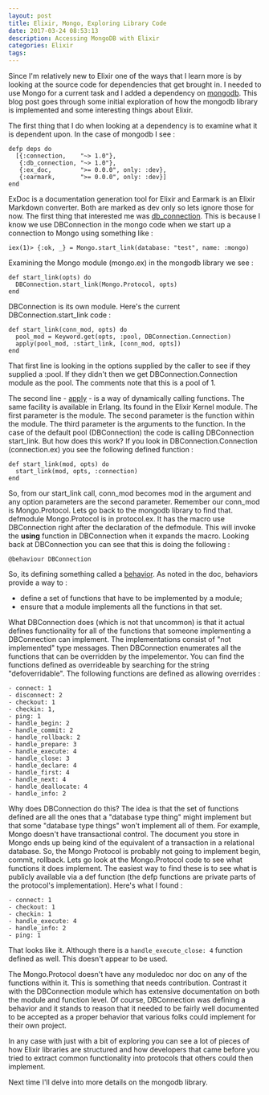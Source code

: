 ```yaml
---
layout: post
title: Elixir, Mongo, Exploring Library Code
date: 2017-03-24 08:53:13
description: Accessing MongoDB with Elixir
categories: Elixir
tags:
---
```


Since I'm relatively new to Elixir one of the ways that I learn more is by looking
at the source code for dependencies that get brought in. I needed to use Mongo for
a current task and I added a dependency on [mongodb](https://hex.pm/packages/mongodb).
This blog post goes through some initial exploration of how the mongodb library is
implemented and some interesting things about Elixir.

The first thing that I do when looking at a dependency is to examine what it is
dependent upon. In the case of mongodb I see :

```
defp deps do
  [{:connection,    "~> 1.0"},
   {:db_connection, "~> 1.0"},
   {:ex_doc,        ">= 0.0.0", only: :dev},
   {:earmark,       ">= 0.0.0", only: :dev}]
end
```

ExDoc is a documentation generation tool for Elixir and Earmark is an Elixir Markdown
converter. Both are marked as dev only so lets ignore those for now. The first thing
that interested me was [db_connection](https://hex.pm/packages/db_connection).
This is because I know we use DBConnection in the
mongo code when we start up a connection to Mongo using something like :

```
iex(1)> {:ok, _} = Mongo.start_link(database: "test", name: :mongo)
```

Examining the Mongo module (mongo.ex) in the mongodb library we see :

```
def start_link(opts) do
  DBConnection.start_link(Mongo.Protocol, opts)
end
```

DBConnection is its own module. Here's the current DBConnection.start_link code :

```
def start_link(conn_mod, opts) do
  pool_mod = Keyword.get(opts, :pool, DBConnection.Connection)
  apply(pool_mod, :start_link, [conn_mod, opts])
end
```

That first line is looking in the options supplied by the caller to see if they
supplied a :pool. If they didn't then we get DBConnection.Connection module
as the pool. The comments note that this is a pool of 1.

The second line - [apply](https://hexdocs.pm/elixir/Kernel.html#apply/2) - is a way of
dynamically calling functions. The same facility is available in Erlang. Its found
in the Elixir Kernel module. The first parameter is the module. The second parameter is
the function within the module. The third parameter is the arguments to the function.
In the case of the default pool (DBConnection) the code is calling DBConnection start_link.
But how does this work? If you look in DBConnection.Connection (connection.ex) you
see the following defined function :

```
def start_link(mod, opts) do
  start_link(mod, opts, :connection)
end
```

So, from our start_link call, conn_mod becomes mod in the argument and any option parameters
are the second parameter. Remember our conn_mod is Mongo.Protocol. Lets go back to the
mongodb library to find that. defmodule Mongo.Protocol is in protocol.ex. It has the macro
use DBConnection right after the declaration of the defmodule. This will invoke the **using**
function in DBConnection when it expands the macro. Looking back at DBConnection you can
see that this is doing the following :

```
@behaviour DBConnection
```

So, its defining something called a [behavior](https://hexdocs.pm/elixir/1.4.5/behaviours.html).
As noted in the doc, behaviors provide a way to :

- define a set of functions that have to be implemented by a module;
- ensure that a module implements all the functions in that set.

What DBConnection does (which is not that uncommon) is that it actual defines functionality
for all of the functions that someone implementing a DBConnection can implement. The
implementations consist of "not implemented" type messages. Then DBConnection enumerates all
the functions that can be overridden by the impelementor. You can find the functions
defined as overrideable by searching for the string "defoverridable". The following
functions are defined as allowing overrides :

```
- connect: 1
- disconnect: 2
- checkout: 1
- checkin: 1,
- ping: 1
- handle_begin: 2
- handle_commit: 2
- handle_rollback: 2
- handle_prepare: 3
- handle_execute: 4
- handle_close: 3
- handle_declare: 4
- handle_first: 4
- handle_next: 4
- handle_deallocate: 4
- handle_info: 2
```

Why does DBConnection do this? The idea is that the set of functions defined are all the
ones that a "database type thing" might implement but that some "database type things" won't
implement all of them. For example, Mongo doesn't have transactional control. The document you
store in Mongo ends up being kind of the equivalent of a transaction in a relational database.
So, the Mongo Protocol is probably not going to implement begin, commit, rollback. Lets go
look at the Mongo.Protocol code to see what functions it does implement. The easiest way to
find these is to see what is publicly available via a def function (the defp functions are private
parts of the protocol's implementation). Here's what I found :

```
- connect: 1
- checkout: 1
- checkin: 1
- handle_execute: 4
- handle_info: 2
- ping: 1
```

That looks like it. Although there is a `handle_execute_close: 4` function defined as well. This
doesn't appear to be used.

The Mongo.Protocol doesn't have any moduledoc nor doc on any of the functions within it. This is
something that needs contribution. Contrast it with the DBConnection module which has extensive
documentation on both the module and function level. Of course, DBConnection was defining a
behavior and it stands to reason that it needed to be fairly well documented to be accepted
as a proper behavior that various folks could implement for their own project.

In any case with just with a bit of exploring you can see a lot of pieces of how Elixir libraries
are structured and how developers that came before you tried to extract common functionality into
protocols that others could then implement.

Next time I'll delve into more details on the mongodb library.
